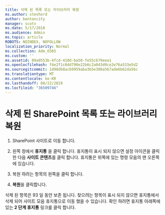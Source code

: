 ```yaml
---
title: 삭제 된 목록 또는 라이브러리 복원
ms.author: stevhord
author: bentoncity
manager: scotv
ms.date: 5/17/2018
ms.audience: Admin
ms.topic: article
ROBOTS: NOINDEX, NOFOLLOW
localization_priority: Normal
ms.collection: Adm_O365
ms.custom: ''
ms.assetid: 09a0553b-4fcd-410d-ba50-fe55cb79eea1
ms.openlocfilehash: f4e2f1c0dd798e22b6c2a043d0ce2e76a533e5d2
ms.sourcegitcommit: 1d98db8acb9959aba3b5e308a567ade6b62da56c
ms.translationtype: MT
ms.contentlocale: ko-KR
ms.lasthandoff: 08/22/2019
ms.locfileid: "36509746"
---
```

# <a name="restore-a-deleted-sharepoint-list-or-library"></a>삭제 된 SharePoint 목록 또는 라이브러리 복원

1. SharePoint 사이트로 이동 합니다.
    
2. 왼쪽 창에서 **휴지통** 을 클릭 합니다. 휴지통이 표시 되지 않으면 설정 아이콘을 클릭 한 다음 **사이트 콘텐츠**를 클릭 합니다. 휴지통은 위쪽에 있는 명령 모음의 맨 오른쪽에 있습니다.
    
3. 복원 하려는 항목의 왼쪽을 클릭 합니다.
    
4. **복원**을 클릭합니다.
    
삭제 된 항목은 93 일 동안 보존 됩니다. 찾으려는 항목이 표시 되지 않으면 휴지통에서 삭제 되어 사이트 모음 휴지통으로 이동 했을 수 있습니다. 확인 하려면 휴지통 아래쪽에 있는 **2 단계 휴지통** 링크를 클릭 합니다. 
  

